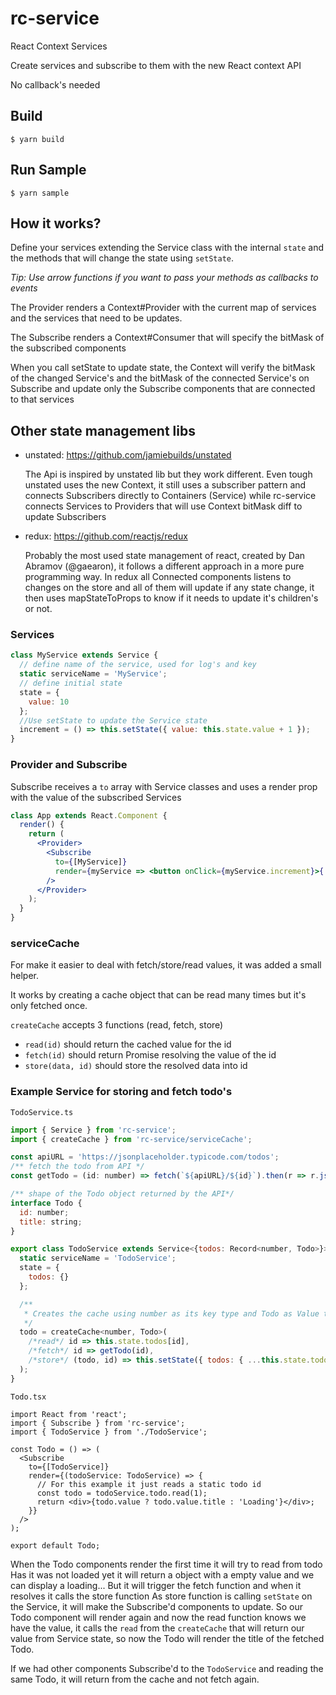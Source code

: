 # rc-service

React Context Services

Create services and subscribe to them with the new React context API

No callback's needed

## Build

`$ yarn build`

## Run Sample

`$ yarn sample`

## How it works?

Define your services extending the Service class with the internal `state` and the methods that will change the state using `setState`.

_Tip: Use arrow functions if you want to pass your methods as callbacks to events_

The Provider renders a Context#Provider with the current map of services and the services that need to be updates.

The Subscribe renders a Context#Consumer that will specify the bitMask of the subscribed components

When you call setState to update state, the Context will verify the bitMask of the changed Service's and the bitMask of the connected Service's on Subscribe and update only the Subscribe components that are connected to that services

## Other state management libs
+ unstated: https://github.com/jamiebuilds/unstated

    The Api is inspired by unstated lib but they work different. Even tough unstated uses the new Context, it still uses a subscriber pattern and connects Subscribers directly to Containers (Service) while rc-service connects Services to Providers that will use Context bitMask diff to update Subscribers
+ redux: https://github.com/reactjs/redux

    Probably the most used state management of react, created by Dan Abramov (@gaearon), it follows a different approach in a more pure programming way.
    In redux all Connected components listens to changes on the store and all of them will update if any state change, it then uses mapStateToProps to know if it needs to update it's children's or not. 

### Services

```javascript
class MyService extends Service {
  // define name of the service, used for log's and key
  static serviceName = 'MyService';
  // define initial state
  state = {
    value: 10
  };
  //Use setState to update the Service state
  increment = () => this.setState({ value: this.state.value + 1 });
}
```

### Provider and Subscribe

Subscribe receives a `to` array with Service classes and uses a render prop with the value of the subscribed Services

```jsx
class App extends React.Component {
  render() {
    return (
      <Provider>
        <Subscribe
          to={[MyService]}
          render={myService => <button onClick={myService.increment}>{'myService ' + myService.state.value}</button>}
        />
      </Provider>
    );
  }
}
```

### serviceCache

For make it easier to deal with fetch/store/read values, it was added a small helper.

It works by creating a cache object that can be read many times but it's only fetched once.

`createCache` accepts 3 functions (read, fetch, store)
* `read(id)` should return the cached value for the id
* `fetch(id)` should return Promise resolving the value of the id
* `store(data, id)` should store the resolved data into id

### Example Service for storing and fetch todo's 
`TodoService.ts`
```javascript
import { Service } from 'rc-service';
import { createCache } from 'rc-service/serviceCache';

const apiURL = 'https://jsonplaceholder.typicode.com/todos';
/** fetch the todo from API */
const getTodo = (id: number) => fetch(`${apiURL}/${id}`).then(r => r.json()) as Promise<Todo>;

/** shape of the Todo object returned by the API*/
interface Todo {
  id: number;
  title: string;
}

export class TodoService extends Service<{todos: Record<number, Todo>}> {
  static serviceName = 'TodoService';
  state = {
    todos: {}
  };

  /**
   * Creates the cache using number as its key type and Todo as Value type 
   */
  todo = createCache<number, Todo>(
    /*read*/ id => this.state.todos[id],
    /*fetch*/ id => getTodo(id),
    /*store*/ (todo, id) => this.setState({ todos: { ...this.state.todos, [id]: todo } })
  );
}

```
`Todo.tsx`
```tsx
import React from 'react';
import { Subscribe } from 'rc-service';
import { TodoService } from './TodoService';

const Todo = () => (
  <Subscribe
    to={[TodoService]}
    render={(todoService: TodoService) => {
      // For this example it just reads a static todo id
      const todo = todoService.todo.read(1);
      return <div>{todo.value ? todo.value.title : 'Loading'}</div>;
    }}
  />
);

export default Todo;
```

When the Todo components render the first time it will try to read from todo
Has it was not loaded yet it will return a object with a empty value
and we can display a loading...
But it will trigger the fetch function and when it resolves it calls the store function
As store function is calling `setState` on the Service, it will make the Subscribe'd components
to update. So our Todo component will render again and now the read function knows we have the value,
it calls the `read` from the `createCache` that will return our value from Service state, 
so now the Todo will render the title of the fetched Todo.

If we had other components Subscribe'd to the `TodoService` and reading the same Todo, it will return from
the cache and not fetch again.